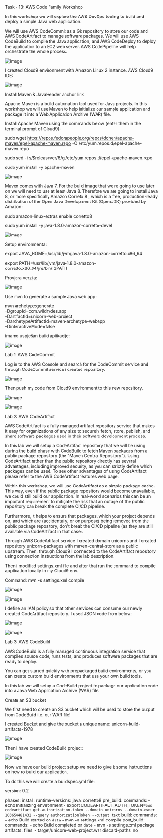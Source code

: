 Task - 13: AWS Code Family Workshop


In this workshop we will explore the AWS DevOps tooling to build and deploy a simple Java web application.

We will use AWS CodeCommit as a Git repository to store our code and AWS CodeArtifact to manage software packages. 
We will use AWS CodeBuild to compile the Java application, and AWS CodeDeploy to deploy the application to an EC2 web server. 
AWS CodePipeline will help orchestrate the whole process.



![image](https://github.com/farisduda/Faris-Cakal-devops-mentorship/assets/39408064/35ab5f22-ff1f-44a1-989c-18bab662ec8a)



I created Cloud9 environment with Amazon Linux 2 instance.
AWS Cloud9 IDE:




![image](https://github.com/farisduda/Faris-Cakal-devops-mentorship/assets/39408064/87ab78f6-31fd-4c2e-b05f-71484ea431c8)


Install Maven & JavaHeader anchor link

Apache Maven  is a build automation tool used for Java projects. In this workshop we will use Maven to help initialize our sample application and package it into a Web Application Archive (WAR) file.

Install Apache Maven using the commands below (enter them in the terminal prompt of Cloud9):

sudo wget https://repos.fedorapeople.org/repos/dchen/apache-maven/epel-apache-maven.repo -O /etc/yum.repos.d/epel-apache-maven.repo

sudo sed -i s/\$releasever/6/g /etc/yum.repos.d/epel-apache-maven.repo

sudo yum install -y apache-maven




![image](https://github.com/farisduda/Faris-Cakal-devops-mentorship/assets/39408064/2a2112a5-f73f-44f0-a27e-6f6c07799431)


Maven comes with Java 7. For the build image that we're going to use later on we will need to use at least Java 8. 
Therefore we are going to install Java 8, or more specifically Amazon Correto 8 , which is a free, production-ready distribution of the Open Java Development Kit (OpenJDK) provided by Amazon:

sudo amazon-linux-extras enable corretto8

sudo yum install -y java-1.8.0-amazon-corretto-devel



![image](https://github.com/farisduda/Faris-Cakal-devops-mentorship/assets/39408064/46a11673-abe4-4708-9c34-0e1099c603d8)



Setup environmenta:

export JAVA_HOME=/usr/lib/jvm/java-1.8.0-amazon-corretto.x86_64

export PATH=/usr/lib/jvm/java-1.8.0-amazon-corretto.x86_64/jre/bin/:$PATH

Provjera verzija:



![image](https://github.com/farisduda/Faris-Cakal-devops-mentorship/assets/39408064/a65f3cba-c49a-4b89-8582-a479857c385e)



Use mvn to generate a sample Java web app:

mvn archetype:generate \
    -DgroupId=com.wildrydes.app \
    -DartifactId=unicorn-web-project \
    -DarchetypeArtifactId=maven-archetype-webapp \
    -DinteractiveMode=false


Imamo uspješan build aplikacije:




 ![image](https://github.com/farisduda/Faris-Cakal-devops-mentorship/assets/39408064/2a1ff7ef-59a5-4387-ae9e-54acf4c7cd70)


Lab 1: AWS CodeCommit


Log in to the AWS Console and search for the CodeCommit service and through CodeCommit service i created repository.



![image](https://github.com/farisduda/Faris-Cakal-devops-mentorship/assets/39408064/b3575e19-6a7f-44b5-ab57-89962908159f)



Then push my code from Cloud9 environment to this new repository.



![image](https://github.com/farisduda/Faris-Cakal-devops-mentorship/assets/39408064/6fa36c8e-cb3d-444b-a2ef-65257fe63c56)




![image](https://github.com/farisduda/Faris-Cakal-devops-mentorship/assets/39408064/ea394b78-2f7d-42a3-8d9a-2020e82d9d27)




Lab 2: AWS CodeArtifact


AWS CodeArtifact is a fully managed artifact repository service that makes it easy for organizations of any size to securely fetch, store, publish, and share software packages used in their software development process.

In this lab we will setup a CodeArtifact repository that we will be using during the build phase with CodeBuild to fetch Maven packages from a public package repository (the "Maven Central Repository"). 
Using CodeArtifact rather than the public repository directly has several advantages, including improved security, as you can strictly define which packages can be used. To see other advantages of using CodeArtifact, please refer to the AWS CodeArtifact features web page.

Within this workshop, we will use CodeArtifact as a simple package cache. 
This way, even if the public package repository would become unavailable, we could still build our application.
In real-world scenarios this can be an important requirement to mitigate the risk that an outage of the public repository can break the complete CI/CD pipeline.

Furthermore, it helps to ensure that packages, which your project depends on, and which are (accidentally, or on purpose) being removed from the public package repository, don't break the CI/CD pipeline (as they are still available via CodeArtifact in that case).

Through AWS CodeArtifact service I created domain unicorns and I created repository unicorn-packages with maven-central-store as a public upstream.
Then, through Cloud9 I connected to the CodeArtifact repository using connection instructions from the lab description.

Then i modified settings.xml file and after that run the command to compile application locally in my Cloud9 env.

Command:  mvn -s settings.xml compile



![image](https://github.com/farisduda/Faris-Cakal-devops-mentorship/assets/39408064/15a9e512-83ba-4b87-a69d-49e5056eacbf)




![image](https://github.com/farisduda/Faris-Cakal-devops-mentorship/assets/39408064/25bc23d8-8eec-4b54-9460-79527464dc75)




I define an IAM policy so that other services can consume our newly created CodeArtifact repository. I used JSON code from below:




![image](https://github.com/farisduda/Faris-Cakal-devops-mentorship/assets/39408064/e0812df1-16ce-4eca-93e1-822f56f64a75)




![image](https://github.com/farisduda/Faris-Cakal-devops-mentorship/assets/39408064/f1fc83e5-3a83-483c-918b-bf9d6c5eacdf)






Lab 3: AWS CodeBuild


AWS CodeBuild is a fully managed continuous integration service that compiles source code, runs tests, and produces software packages that are ready to deploy. 

You can get started quickly with prepackaged build environments, or you can create custom build environments that use your own build tools.

In this lab we will setup a CodeBuild project to package our application code into a Java Web Application Archive (WAR) file.


Create an S3 bucket

We first need to create an S3 bucket which will be used to store the output from CodeBuild i.e. our WAR file!

I created Bucket and give the bucket a unique name: unicorn-build-artifacts-1978.


![image](https://github.com/farisduda/Faris-Cakal-devops-mentorship/assets/39408064/dfd41881-5051-4829-a801-fb8f7fdf1791)



Then i have created CodeBuild project:



![image](https://github.com/farisduda/Faris-Cakal-devops-mentorship/assets/39408064/e14e5306-a957-4355-8321-d6dc594b176f)



Now we have our build project setup we need to give it some instructions on how to build our application. 

To do this we will create a buildspec.yml file:


version: 0.2

phases:
  install:
    runtime-versions:
      java: corretto8
  pre_build:
    commands:
      - echo Initializing environment
      - export CODEARTIFACT_AUTH_TOKEN=`aws codeartifact get-authorization-token --domain unicorns --domain-owner 103654481432 --query authorizationToken --output text`
  build:
    commands:
      - echo Build started on `date`
      - mvn -s settings.xml compile
  post_build:
    commands:
      - echo Build completed on `date`
      - mvn -s settings.xml package
artifacts:
  files:
    - target/unicorn-web-project.war
  discard-paths: no


  










